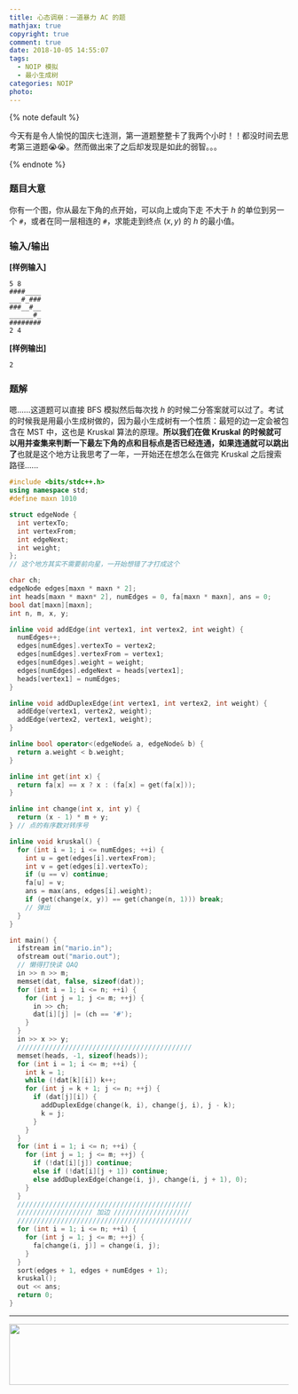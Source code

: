 ```yaml
---
title: 心态调崩：一道暴力 AC 的题
mathjax: true
copyright: true
comment: true
date: 2018-10-05 14:55:07
tags:
  - NOIP 模拟
  - 最小生成树
categories: NOIP
photo:
---
```


{% note default %}

今天有是令人愉悦的国庆七连测，第一道题整整卡了我两个小时！！都没时间去思考第三道题😭😭。然而做出来了之后却发现是如此的弱智。。。

{% endnote %}

<!-- more -->

### 题目大意

你有一个图，你从最左下角的点开始，可以向上或向下走 不大于 $h$ 的单位到另一个 `#`，或者在同一层相连的 `#`，求能走到终点 $(x,y)$ 的 $h$ 的最小值。

### 输入/输出

**[样例输入]**

    5 8
    ####____
    ___#_###
    ###__#__
    ______#_
    ########
    2 4

**[样例输出]**

    2

### 题解

嗯......这道题可以直接 BFS 模拟然后每次找 $h$ 的时候二分答案就可以过了。考试的时候我是用最小生成树做的，因为最小生成树有一个性质：最短的边一定会被包含在 MST 中，这也是 Kruskal 算法的原理。**所以我们在做 Kruskal 的时候就可以用并查集来判断一下最左下角的点和目标点是否已经连通，如果连通就可以跳出了**也就是这个地方让我思考了一年，一开始还在想怎么在做完 Kruskal 之后搜索路径......

```cpp
#include <bits/stdc++.h>
using namespace std;
#define maxn 1010

struct edgeNode {
  int vertexTo;
  int vertexFrom;
  int edgeNext;
  int weight;
};
// 这个地方其实不需要前向星，一开始想错了才打成这个

char ch;
edgeNode edges[maxn * maxn * 2];
int heads[maxn * maxn* 2], numEdges = 0, fa[maxn * maxn], ans = 0;
bool dat[maxn][maxn];
int n, m, x, y;

inline void addEdge(int vertex1, int vertex2, int weight) {
  numEdges++;
  edges[numEdges].vertexTo = vertex2;
  edges[numEdges].vertexFrom = vertex1;
  edges[numEdges].weight = weight;
  edges[numEdges].edgeNext = heads[vertex1];
  heads[vertex1] = numEdges;
}

inline void addDuplexEdge(int vertex1, int vertex2, int weight) {
  addEdge(vertex1, vertex2, weight);
  addEdge(vertex2, vertex1, weight);
}

inline bool operator<(edgeNode& a, edgeNode& b) {
  return a.weight < b.weight;
}

inline int get(int x) {
  return fa[x] == x ? x : (fa[x] = get(fa[x]));
}

inline int change(int x, int y) {
  return (x - 1) * m + y;
} // 点的有序数对转序号

inline void kruskal() {
  for (int i = 1; i <= numEdges; ++i) {
    int u = get(edges[i].vertexFrom);
    int v = get(edges[i].vertexTo);
    if (u == v) continue;
    fa[u] = v;
    ans = max(ans, edges[i].weight);
    if (get(change(x, y)) == get(change(n, 1))) break;
    // 弹出
  }
}

int main() {
  ifstream in("mario.in");
  ofstream out("mario.out");
  // 懒得打快读 QAQ
  in >> n >> m;
  memset(dat, false, sizeof(dat));
  for (int i = 1; i <= n; ++i) {
    for (int j = 1; j <= m; ++j) {
      in >> ch;
      dat[i][j] |= (ch == '#'); 
    }
  }
  in >> x >> y;
  ////////////////////////////////////////////
  memset(heads, -1, sizeof(heads));
  for (int i = 1; i <= m; ++i) {
    int k = 1;
    while (!dat[k][i]) k++;
    for (int j = k + 1; j <= n; ++j) {
      if (dat[j][i]) {
        addDuplexEdge(change(k, i), change(j, i), j - k);
        k = j;
      }
    }
  }
  for (int i = 1; i <= n; ++i) {
    for (int j = 1; j <= m; ++j) {
      if (!dat[i][j]) continue;
      else if (!dat[i][j + 1]) continue;
      else addDuplexEdge(change(i, j), change(i, j + 1), 0);
    }
  }
  ////////////////////////////////////////////
  /////////////////// 加边 ///////////////////
  ////////////////////////////////////////////
  for (int i = 1; i <= n; ++i) {
    for (int j = 1; j <= m; ++j) {
      fa[change(i, j)] = change(i, j);
    }
  }
  sort(edges + 1, edges + numEdges + 1);
  kruskal();
  out << ans;
  return 0;
} 

```

---

<script async src="//pagead2.googlesyndication.com/pagead/js/adsbygoogle.js"></script>
<ins class="adsbygoogle"
     style="display:block; text-align:center;"
     data-ad-layout="in-article"
     data-ad-format="fluid"
     data-ad-client="ca-pub-7465666912424994"
     data-ad-slot="3198608984"></ins>
<script>
     (adsbygoogle = window.adsbygoogle || []).push({});
</script>
<a href="https://www.vultr.com/?ref=7537392">
  <img src="https://www.vultr.com/media/banner_1.png" width="827" height="110">
</a>